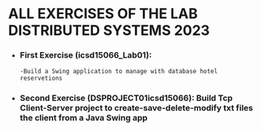# ALL EXERCISES OF THE LAB  DISTRIBUTED SYSTEMS 2023

- ### First Exercise (icsd15066_Lab01):
      -Build a Swing application to manage with database hotel reservetions
- ### Second Exercise (DSPROJECT01icsd15066): Build Tcp Client-Server project to create-save-delete-modify txt files the client from a Java Swing app
